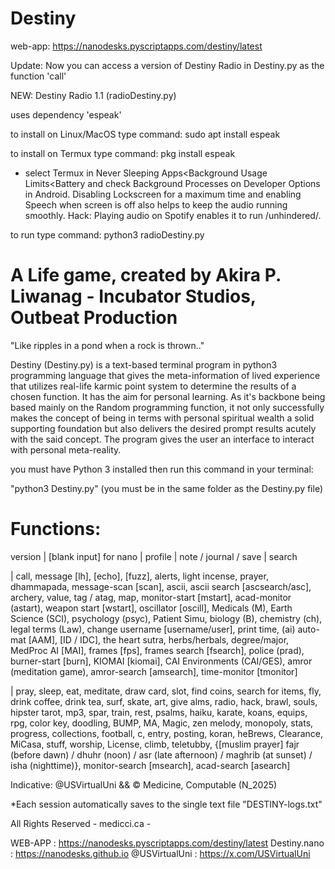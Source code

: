 # Destiny
web-app: https://nanodesks.pyscriptapps.com/destiny/latest

Update: Now you can access a version of Destiny Radio in Destiny.py as the function 'call'

NEW: Destiny Radio 1.1 (radioDestiny.py)

  uses dependency 'espeak'
  
  to install on Linux/MacOS type command: sudo apt install espeak
  
  to install on Termux type command: pkg install espeak
  
   - select Termux in Never Sleeping Apps<Background Usage Limits<Battery and check Background Processes on Developer Options in Android. Disabling Lockscreen for a maximum time and enabling Speech when screen is off also helps to keep the audio running smoothly. Hack: Playing audio on Spotify enables it to run /unhindered/.
  
  to run type command: python3 radioDestiny.py

# A Life game, created by Akira P. Liwanag -  Incubator Studios, Outbeat Production

"Like ripples in a pond when a rock is thrown.."

Destiny (Destiny.py) is a text-based terminal program in python3 programming language that gives the meta-information of lived experience that utilizes real-life karmic point system to determine the results of a chosen function. It has the aim for personal learning. As it's backbone being based mainly on the Random programming function, it not only successfully makes the concept of being in terms with personal spiritual wealth a solid supporting foundation but also delivers the desired prompt results acutely with the said concept. The program gives the user an interface to interact with personal meta-reality.

you must have Python 3 installed then run this command in your terminal:

"python3 Destiny.py" (you must be in the same folder as the Destiny.py file)

# Functions: 

  version | [blank input] for nano | profile | note / journal / save | search

 | call, message [lh], [echo], [fuzz], alerts, light incense, prayer, dhammapada, message-scan [scan], ascii, ascii search [ascsearch/asc], archery, value, tag / atag, map, monitor-start [mstart], acad-monitor (astart), weapon start [wstart], oscillator [oscill], Medicals (M), Earth Science (SCI), psychology (psyc), Patient Simu, biology (B), chemistry (ch), legal terms (Law), change username [username/user], print time, (ai) auto-mat [AAM], [ID / IDC], the heart sutra, herbs/herbals, degree/major, MedProc AI [MAI], frames [fps], frames search [fsearch], police (prad), burner-start [burn], KIOMAI [kiomai], CAI Environments (CAI/GES), amror (meditation game), amror-search [amsearch], time-monitor [tmonitor]

 | pray, sleep, eat, meditate, draw card, slot, find coins, search for items, fly, drink coffee, drink tea, surf, skate, art, give alms, radio, hack, brawl, souls, hipster tarot, mp3, spar, train, rest, psalms, haiku, karate, koans, equips, rpg, color key, doodling, BUMP, MA, Magic, zen melody, monopoly, stats, progress, collections, football, c, entry, posting, koran, heBrews, Clearance, MiCasa, stuff, worship, License, climb, teletubby, {[muslim prayer] fajr (before dawn) / dhuhr (noon) / asr (late afternoon) / maghrib (at sunset) / isha (nighttime)}, monitor-search [msearch], acad-search [asearch]

 
Indicative: @USVirtualUni && © Medicine, Computable (N_2025)

*Each session automatically saves to the single text file "DESTINY-logs.txt"

All Rights Reserved - medicci.ca -

WEB-APP : https://nanodesks.pyscriptapps.com/destiny/latest Destiny.nano : https://nanodesks.github.io @USVirtualUni : https://x.com/USVirtualUni
